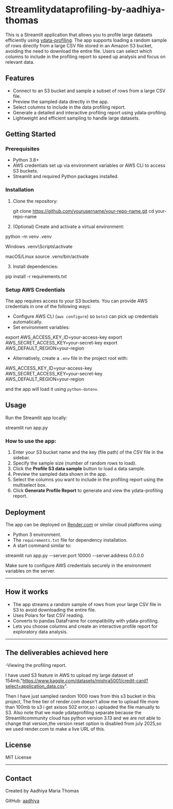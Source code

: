 # Streamlitydataprofiling-by-aadhiya-thomas


This is a Streamlit application that allows you to profile large datasets efficiently using [ydata-profiling](https://github.com/ydataai/ydata-profiling). The app supports loading a random sample of rows directly from a large CSV file stored in an Amazon S3 bucket, avoiding the need to download the entire file. Users can select which columns to include in the profiling report to speed up analysis and focus on relevant data.

## Features

- Connect to an S3 bucket and sample a subset of rows from a large CSV file.
- Preview the sampled data directly in the app.
- Select columns to include in the data profiling report.
- Generate a detailed and interactive profiling report using ydata-profiling.
- Lightweight and efficient sampling to handle large datasets.

## Getting Started

### Prerequisites

- Python 3.8+
- AWS credentials set up via environment variables or AWS CLI to access S3 buckets.
- Streamlit and required Python packages installed.

### Installation

1. Clone the repository:

   git clone https://github.com/yourusername/your-repo-name.git
cd your-repo-name

2. (Optional) Create and activate a virtual environment:

python -m venv .venv

Windows
.venv\Scripts\activate

macOS/Linux
source .venv/bin/activate

3. Install dependencies:

pip install -r requirements.txt

### Setup AWS Credentials

The app requires access to your S3 buckets. You can provide AWS credentials in one of the following ways:

- Configure AWS CLI (`aws configure`) so `boto3` can pick up credentials automatically.
- Set environment variables:

export AWS_ACCESS_KEY_ID=your-access-key
export AWS_SECRET_ACCESS_KEY=your-secret-key
export AWS_DEFAULT_REGION=your-region

- Alternatively, create a `.env` file in the project root with:

AWS_ACCESS_KEY_ID=your-access-key
AWS_SECRET_ACCESS_KEY=your-secret-key
AWS_DEFAULT_REGION=your-region

and the app will load it using `python-dotenv`.

## Usage

Run the Streamlit app locally:

streamlit run app.py


### How to use the app:

1. Enter your S3 bucket name and the key (file path) of the CSV file in the sidebar.
2. Specify the sample size (number of random rows to load).
3. Click the **Profile S3 data sample** button to load a data sample.
4. Preview the sampled data shown in the app.
5. Select the columns you want to include in the profiling report using the multiselect box.
6. Click **Generate Profile Report** to generate and view the ydata-profiling report.

## Deployment

The app can be deployed on [Render.com](https://render.com) or similar cloud platforms using:

- Python 3 environment.
- The `requirements.txt` file for dependency installation.
- A start command similar to:

streamlit run app.py --server.port 10000 --server.address 0.0.0.0

Make sure to configure AWS credentials securely in the environment variables on the server.

---

## How it works

- The app streams a random sample of rows from your large CSV file in S3 to avoid downloading the entire file.
- Uses Polars for fast CSV reading.
- Converts to pandas DataFrame for compatibility with ydata-profiling.
- Lets you choose columns and create an interactive profile report for exploratory data analysis.

---
## The deliverables achieved here

-Viewing the profiling report.  

I have used S3 feature in AWS to upload my large dataset of 154mb,"https://www.kaggle.com/datasets/mishra5001/credit-card?select=application_data.csv".

Then I have just sampled random 1000 rows from this s3 bucket in this project, The free tier of render.com doesn't allow me to upload file more than 100mb to s3 i get axisos 502 error,so i uploaded the file manually to S3. Also note that we made ydataprofiling separate because the Streamlitcommunity cloud has python version 3.13 and we are not able to change that version,the version reset option is disabled from july 2025,so we used render.com to make a live URL of this.


## License

MIT License

---

## Contact

Created by Aadhiya Maria Thomas  

GitHub: [aadhiya](https://github.com/aadhiya)

